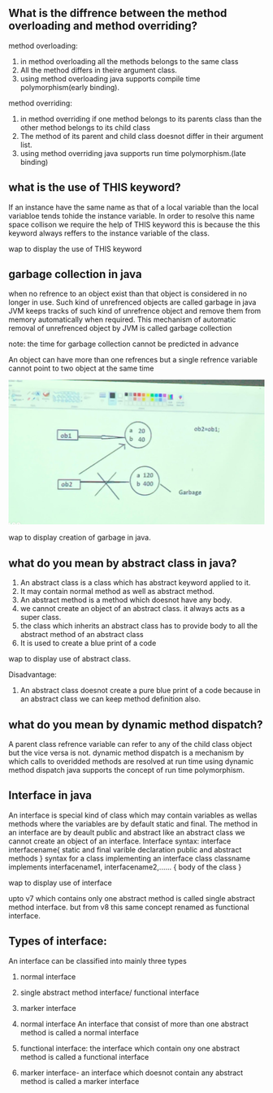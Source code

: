## What is the diffrence between the method overloading and method overriding?
method overloading:
1. in method overloading all the methods belongs to the same class
2. All the method differs in theire argument class.
3. using method overloading java supports compile time polymorphism(early binding).

method overriding:
1. in method overriding if one method belongs to its parents class than the other method belongs to its child class
2. The method of its parent and child class doesnot differ in their argument list.
3. using method overriding java supports run time polymorphism.(late binding)


## what is the use of THIS keyword?
If an instance have the same name as that of a local variable than the local variabloe tends tohide the instance variable.
In order to resolve this name space collison we require the help of THIS keyword this is because the this keyword always reffers to the instance variable of the class.


wap to display the use of THIS keyword


## garbage collection in java
when no refrence to an object exist than that object is considered in no longer in use. Such kind of unrefrenced objects are called garbage in java
JVM keeps tracks of such kind of unrefrence object and remove them from memory automatically when required. This mechanism of automatic removal of unrefrenced object by JVM is called garbage collection

note: the time for garbage collection cannot be predicted in advance

An object can have more than one refrences  but a single refrence variable cannot point to two object at the same time



![alt text](<WhatsApp Image 2025-04-18 at 10.58.48_a78bf531.jpg>)







wap to display creation of garbage in java.


## what do you mean by abstract class in java?
1. An abstract class is a class which has abstract keyword applied to it.
2. It may contain normal method as well as abstract method. 
3. An abstract method is a method which doesnot have any body.
4. we cannot create an object of an abstract class. it always acts as a super class.
5. the class which inherits an abstract class has to provide body to all the abstract method of an abstract class
6. It is used to create a blue print of a code

wap to display use of abstract class.



Disadvantage: 
1. An abstract class doesnot create a pure blue print of a code because in an abstract class we can keep method definition also.

## what do you mean by dynamic method dispatch?
A parent class refrence variable can refer to any of the child class object but the vice versa is not.
dynamic method dispatch is a mechanism by which calls to overidded methods are resolved at run time using dynamic method  dispatch java supports the concept of run time polymorphism.

## Interface in java
An interface is special kind of class which may contain variables as wellas methods where the variables are by default static and final.
The method in an interface are by deault public and abstract like an abstract class we cannot create an object of an interface.
Interface syntax:
        interface interfacename{
            static and final varible declaration
            public and abstract methods 
        }
        syntax for a class implementing an interface
        class classname implements interfacename1, interfacename2,......
        {
            body of the class
        }

wap to display use of interface


upto v7 which contains only one abstract method is called single abstract method interface. but from v8 this same concept renamed as functional interface.


## Types of interface:
An interface can be classified into mainly three types 
1. normal interface
2. single abstract method interface/ functional interface
3. marker interface

1. normal interface
An interface that consist of more than one abstract method is called a normal interface

2. functional interface:
the interface which contain ony one abstract method is called a functional interface
3. marker interface- an interface which doesnot contain any abstract method is called a marker interface